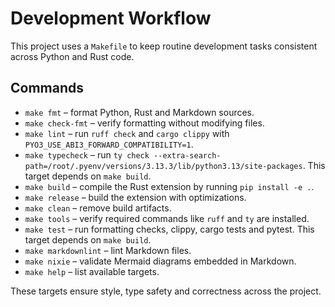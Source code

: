 # Development Workflow

This project uses a `Makefile` to keep routine development tasks
consistent across Python and Rust code.

## Commands

- `make fmt` – format Python, Rust and Markdown sources.
- `make check-fmt` – verify formatting without modifying files.
- `make lint` – run `ruff check` and
  `cargo clippy` with `PYO3_USE_ABI3_FORWARD_COMPATIBILITY=1`.
- `make typecheck` – run `ty check --extra-search-path=/root/.pyenv/versions/3.13.3/lib/python3.13/site-packages`.
  This target depends on `make build`.
- `make build` – compile the Rust extension by running `pip install -e .`.
- `make release` – build the extension with optimizations.
- `make clean` – remove build artifacts.
- `make tools` – verify required commands like `ruff` and `ty` are installed.
- `make test` – run formatting checks, clippy, cargo tests and pytest.
  This target depends on `make build`.
- `make markdownlint` – lint Markdown files.
- `make nixie` – validate Mermaid diagrams embedded in Markdown.
- `make help` – list available targets.

These targets ensure style, type safety and correctness across the
project.
